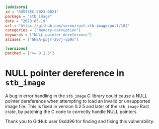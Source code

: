 ```toml
[advisory]
id = "RUSTSEC-2023-0021"
package = "stb_image"
date = "2023-03-19"
url = "https://github.com/servo/rust-stb-image/pull/102"
categories = ["memory-corruption"]
keywords = ["NULL-pointer-dereference"]
aliases = ["GHSA-ppjr-267j-5p9x"]

[versions]
patched = [">= 0.2.5"]
```

# NULL pointer dereference in `stb_image`

A bug in error handling in the `stb_image` C library could cause a NULL pointer dereference when attempting to load an invalid or unsupported image file.  This is fixed in version 0.2.5 and later of the `stb_image` Rust crate, by patching the C code to correctly handle NULL pointers.

Thank you to GitHub user 0xdd96 for finding and fixing this vulnerability.
